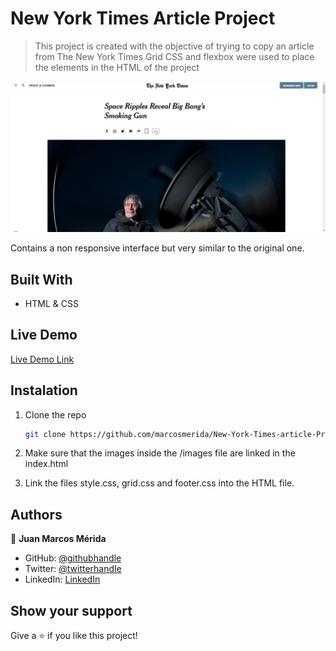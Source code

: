 # New York Times Article Project

> This project is created with the objective of trying to copy an article from The New York Times
> Grid CSS and flexbox were used to place the elements in the HTML of the project

![screenshot](./screenshot.png)

Contains a non responsive interface but very similar to the original one.

## Built With

- HTML & CSS

## Live Demo

[Live Demo Link](https://marcosmerida.github.io/New-York-Times-article-Project/)

## Instalation

1. Clone the repo
   ```sh
   git clone https://github.com/marcosmerida/New-York-Times-article-Project.git
   ```
2. Make sure that the images inside the /images file are linked in the index.html

3. Link the files style.css, grid.css and footer.css into the HTML file.

## Authors

👤 **Juan Marcos Mérida**

- GitHub: [@githubhandle](https://github.com/marcosmerida)
- Twitter: [@twitterhandle](https://twitter.com/c05mar)
- LinkedIn: [LinkedIn](https://linkedin.com/in/marcos-merida-219437206/)

## Show your support

Give a ⭐️ if you like this project!

